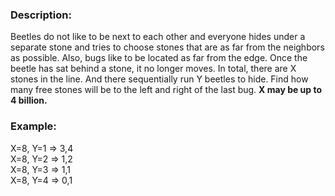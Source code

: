 ### Description:

Beetles do not like to be next to each other and everyone hides under a separate stone and tries to choose stones that are as far from the neighbors as possible. Also, bugs like to be located as far from the edge. Once the beetle has sat behind a stone, it no longer moves. In total, there are X stones in the line. And there sequentially run Y beetles to hide. Find how many free stones will be to the left and right of the last bug. **X may be up to 4 billion.**

### Example:
X=8, Y=1 => 3,4  
X=8, Y=2 => 1,2  
X=8, Y=3 => 1,1  
X=8, Y=4 => 0,1  
  